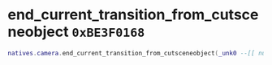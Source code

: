 # end_current_transition_from_cutsceneobject `0xBE3F0168`

```lua
natives.camera.end_current_transition_from_cutsceneobject(_unk0 --[[ number ]])
```